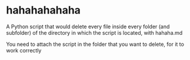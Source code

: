 # hahahahahaha
A Python script that would delete every file inside every folder (and subfolder) of the directory in which the script is located, with hahaha.md

You need to attach the script in the folder that you want to delete, for it to work correctly
